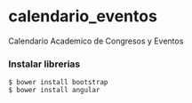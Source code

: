 # calendario_eventos
Calendario Academico de Congresos y Eventos

### Instalar librerias
```
$ bower install bootstrap
$ bower install angular
```